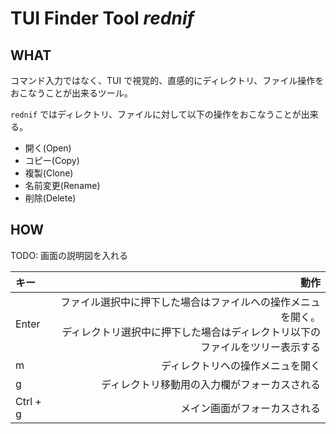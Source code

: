 # TUI Finder Tool *rednif*

## WHAT

コマンド入力ではなく、TUI で視覚的、直感的にディレクトリ、ファイル操作をおこなうことが出来るツール。

`rednif` ではディレクトリ、ファイルに対して以下の操作をおこなうことが出来る。

- 開く(Open)
- コピー(Copy)
- 複製(Clone)
- 名前変更(Rename)
- 削除(Delete)

## HOW

TODO: 画面の説明図を入れる

| キー | 動作 |
| :----- | -----: |
| Enter | ファイル選択中に押下した場合はファイルへの操作メニュを開く。<br>ディレクトリ選択中に押下した場合はディレクトリ以下のファイルをツリー表示する |
| m | ディレクトリへの操作メニュを開く |
| g | ディレクトリ移動用の入力欄がフォーカスされる |
| Ctrl + g | メイン画面がフォーカスされる |
